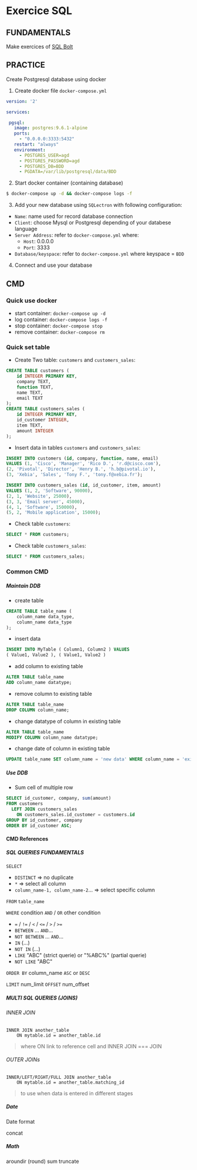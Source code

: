 # Exercice SQL


## FUNDAMENTALS

Make exercices of [SQL Bolt](https://sqlbolt.com/)

## PRACTICE

Create Postgresql database using docker

1. Create docker file `docker-compose.yml`

```yml
version: '2'

services:

 pgsql:
   image: postgres:9.6.1-alpine
   ports:
     - "0.0.0.0:3333:5432"
   restart: "always"
   environment:
     - POSTGRES_USER=agd
     - POSTGRES_PASSWORD=agd
     - POSTGRES_DB=BDD
     - PGDATA=/var/lib/postgresql/data/BDD

```

2. Start docker container (containing database)

```bash
$ docker-compose up -d && docker-compose logs -f
```

3. Add your new database using `SQLectron` with following configuration:
* `Name`: name used for record database connection
* `Client`: choose Mysql or Postgresql depending of your databese language
* `Server Address`: refer to `docker-compose.yml` where:
	* `Host`: 0.0.0.0
	* `Port`: 3333
* `Database/keyspace`: refer to `docker-compose.yml` where keyspace =  `BDD`

4. Connect and use your database

## CMD

### Quick use docker

* start container: `docker-compose up -d`
* log container: `docker-compose logs -f`
* stop container: `docker-compose stop`
* remove container: `docker-compose rm`

### Quick set table

* Create Two table: `customers` and `customers_sales`:
```sql
CREATE TABLE customers (
    id INTEGER PRIMARY KEY,
    company TEXT,
    function TEXT,
    name TEXT,
    email TEXT
);
CREATE TABLE customers_sales (
    id INTEGER PRIMARY KEY,
    id_customer INTEGER,
    item TEXT,
    amount INTEGER
);
```

* Insert data in tables `customers` and `customers_sales`:

```sql
INSERT INTO customers (id, company, function, name, email)
VALUES (1, 'Cisco', 'Manager', 'Rico D.', 'r.d@cisco.com'),
(2, 'Pivotal', 'Director', 'Henry B.', 'h.b@pivotal.io'),
(3, 'Xebia', 'Sales', 'Tony F.', 'tony.f@xebia.fr');

INSERT INTO customers_sales (id, id_customer, item, amount)
VALUES (1, 2, 'Software', 90000),
(2, 1, 'Website', 25000),
(3, 3, 'Email server', 45000),
(4, 1, 'Software', 150000),
(5, 2, 'Mobile application', 15000);
```

* Check table `customers`:

```sql
SELECT * FROM customers;
```

* Check table `customers_sales`:

```sql
SELECT * FROM customers_sales;
```

### Common CMD

##### Maintain DDB

* create table

```sql
CREATE TABLE table_name (
    column_name data_type,
    column_name data_type
);
```

* insert data
```sql
INSERT INTO MyTable ( Column1, Column2 ) VALUES
( Value1, Value2 ), ( Value1, Value2 )
```

* add column to existing table
```sql
ALTER TABLE table_name
ADD column_name datatype;
```

* remove column to existing table
```sql
ALTER TABLE table_name
DROP COLUMN column_name;
```

* change datatype of column in existing table
```sql
ALTER TABLE table_name
MODIFY COLUMN column_name datatype;
```

* change date of column in existing table
```sql
UPDATE table_name SET column_name = 'new data' WHERE column_name = 'existing data reference'
```

##### Use DDB

* Sum cell of multiple row
```sql
SELECT id_customer, company, sum(amount)
FROM customers
  LEFT JOIN customers_sales
    ON customers_sales.id_customer = customers.id
GROUP BY id_customer, company
ORDER BY id_customer ASC;
```

#### CMD References

##### SQL QUERIES FUNDAMENTALS

`SELECT` 
- `DISTINCT` => no duplicate
- `*` => select all column
- `column_name-1, column_name-2`...   => select specific column


`FROM` `table_name` 

`WHERE` condition  `AND` / `OR` other condition
- `=` / `!=` / `<` / `<=` / `>` / `>=`
- `BETWEEN` ... `AND`...
- `NOT BETWEEN` ... `AND`...
- `IN` (...)
- `NOT IN` (...)
- `LIKE` "ABC" (strict querie)    or   "%ABC%"  (partial querie)
- `NOT LIKE` "ABC" 

`ORDER BY` column_name `ASC` or `DESC`

`LIMIT` num_limit `OFFSET` num_offset


##### MULTI SQL QUERIES (JOINS)

###### INNER JOIN
```
INNER JOIN another_table 
    ON mytable.id = another_table.id
```
> where ON link to reference cell and INNER JOIN === JOIN

###### OUTER JOINs
```
INNER/LEFT/RIGHT/FULL JOIN another_table 
    ON mytable.id = another_table.matching_id
```
> to use when data is entered in different stages

##### Date
Date format


concat

##### Math
aroundir (round)
sum
truncate